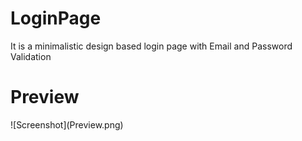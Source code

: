 # LoginPage
It is a minimalistic design based login page with Email and Password Validation

<h1>Preview</h1>
![Screenshot](Preview.png)
